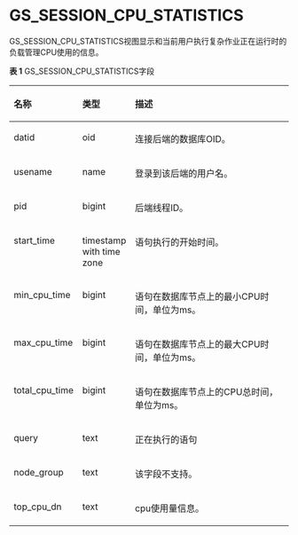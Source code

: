 # GS\_SESSION\_CPU\_STATISTICS<a name="ZH-CN_TOPIC_0242385914"></a>

GS\_SESSION\_CPU\_STATISTICS视图显示和当前用户执行复杂作业正在运行时的负载管理CPU使用的信息。

**表 1**  GS\_SESSION\_CPU\_STATISTICS字段

<a name="zh-cn_topic_0237122387_zh-cn_topic_0059778298_t8f0334486f934453827d563b90c86711"></a>
<table><thead align="left"><tr id="zh-cn_topic_0237122387_zh-cn_topic_0059778298_r2a0276b542d54fd0808927c2c54b0fc6"><th class="cellrowborder" valign="top" width="23.369999999999997%" id="mcps1.2.4.1.1"><p id="zh-cn_topic_0237122387_zh-cn_topic_0059778298_a5579cdd06a5645b3862144b2131a8649"><a name="zh-cn_topic_0237122387_zh-cn_topic_0059778298_a5579cdd06a5645b3862144b2131a8649"></a><a name="zh-cn_topic_0237122387_zh-cn_topic_0059778298_a5579cdd06a5645b3862144b2131a8649"></a>名称</p>
</th>
<th class="cellrowborder" valign="top" width="13.79%" id="mcps1.2.4.1.2"><p id="zh-cn_topic_0237122387_zh-cn_topic_0059778298_a1f7bf547d07e4656a132c0e34ba635ca"><a name="zh-cn_topic_0237122387_zh-cn_topic_0059778298_a1f7bf547d07e4656a132c0e34ba635ca"></a><a name="zh-cn_topic_0237122387_zh-cn_topic_0059778298_a1f7bf547d07e4656a132c0e34ba635ca"></a>类型</p>
</th>
<th class="cellrowborder" valign="top" width="62.839999999999996%" id="mcps1.2.4.1.3"><p id="zh-cn_topic_0237122387_zh-cn_topic_0059778298_a8447f6b31ba54199a8224fea8463c23d"><a name="zh-cn_topic_0237122387_zh-cn_topic_0059778298_a8447f6b31ba54199a8224fea8463c23d"></a><a name="zh-cn_topic_0237122387_zh-cn_topic_0059778298_a8447f6b31ba54199a8224fea8463c23d"></a>描述</p>
</th>
</tr>
</thead>
<tbody><tr id="zh-cn_topic_0237122387_zh-cn_topic_0059778298_rf8b75b68e6a24e29931035876b3c3dfb"><td class="cellrowborder" valign="top" width="23.369999999999997%" headers="mcps1.2.4.1.1 "><p id="zh-cn_topic_0237122387_zh-cn_topic_0059778298_a8f18d3f0e5cd44d096020df47ca28e00"><a name="zh-cn_topic_0237122387_zh-cn_topic_0059778298_a8f18d3f0e5cd44d096020df47ca28e00"></a><a name="zh-cn_topic_0237122387_zh-cn_topic_0059778298_a8f18d3f0e5cd44d096020df47ca28e00"></a>datid</p>
</td>
<td class="cellrowborder" valign="top" width="13.79%" headers="mcps1.2.4.1.2 "><p id="zh-cn_topic_0237122387_zh-cn_topic_0059778298_aecd744296d7d4b0397b2fe1fd923b6bf"><a name="zh-cn_topic_0237122387_zh-cn_topic_0059778298_aecd744296d7d4b0397b2fe1fd923b6bf"></a><a name="zh-cn_topic_0237122387_zh-cn_topic_0059778298_aecd744296d7d4b0397b2fe1fd923b6bf"></a>oid</p>
</td>
<td class="cellrowborder" valign="top" width="62.839999999999996%" headers="mcps1.2.4.1.3 "><p id="zh-cn_topic_0237122387_zh-cn_topic_0059778298_a8579d68414bb40968ecb2f54fd50bfa3"><a name="zh-cn_topic_0237122387_zh-cn_topic_0059778298_a8579d68414bb40968ecb2f54fd50bfa3"></a><a name="zh-cn_topic_0237122387_zh-cn_topic_0059778298_a8579d68414bb40968ecb2f54fd50bfa3"></a>连接后端的数据库OID。</p>
</td>
</tr>
<tr id="zh-cn_topic_0237122387_zh-cn_topic_0059778298_r685dd7e8104e4020b260711d0d1cf9a9"><td class="cellrowborder" valign="top" width="23.369999999999997%" headers="mcps1.2.4.1.1 "><p id="zh-cn_topic_0237122387_zh-cn_topic_0059778298_ad7f3b45edf4748ef8bf45be74968b4ac"><a name="zh-cn_topic_0237122387_zh-cn_topic_0059778298_ad7f3b45edf4748ef8bf45be74968b4ac"></a><a name="zh-cn_topic_0237122387_zh-cn_topic_0059778298_ad7f3b45edf4748ef8bf45be74968b4ac"></a>usename</p>
</td>
<td class="cellrowborder" valign="top" width="13.79%" headers="mcps1.2.4.1.2 "><p id="zh-cn_topic_0237122387_zh-cn_topic_0059778298_a0b778f8c6817439484fd5f0cb1d91e8b"><a name="zh-cn_topic_0237122387_zh-cn_topic_0059778298_a0b778f8c6817439484fd5f0cb1d91e8b"></a><a name="zh-cn_topic_0237122387_zh-cn_topic_0059778298_a0b778f8c6817439484fd5f0cb1d91e8b"></a>name</p>
</td>
<td class="cellrowborder" valign="top" width="62.839999999999996%" headers="mcps1.2.4.1.3 "><p id="zh-cn_topic_0237122387_zh-cn_topic_0059778298_abd4a7662d8784ec1890fd6e25a2ce17d"><a name="zh-cn_topic_0237122387_zh-cn_topic_0059778298_abd4a7662d8784ec1890fd6e25a2ce17d"></a><a name="zh-cn_topic_0237122387_zh-cn_topic_0059778298_abd4a7662d8784ec1890fd6e25a2ce17d"></a>登录到该后端的用户名。</p>
</td>
</tr>
<tr id="zh-cn_topic_0237122387_zh-cn_topic_0059778298_r45542ef0924c49f2a21c540acd3c90e3"><td class="cellrowborder" valign="top" width="23.369999999999997%" headers="mcps1.2.4.1.1 "><p id="zh-cn_topic_0237122387_zh-cn_topic_0059778298_a09bb26374b104b3fb29bbe2a80ef226a"><a name="zh-cn_topic_0237122387_zh-cn_topic_0059778298_a09bb26374b104b3fb29bbe2a80ef226a"></a><a name="zh-cn_topic_0237122387_zh-cn_topic_0059778298_a09bb26374b104b3fb29bbe2a80ef226a"></a>pid</p>
</td>
<td class="cellrowborder" valign="top" width="13.79%" headers="mcps1.2.4.1.2 "><p id="zh-cn_topic_0237122387_zh-cn_topic_0059778298_abe1aa36777e444c48c10c68dea6d28bd"><a name="zh-cn_topic_0237122387_zh-cn_topic_0059778298_abe1aa36777e444c48c10c68dea6d28bd"></a><a name="zh-cn_topic_0237122387_zh-cn_topic_0059778298_abe1aa36777e444c48c10c68dea6d28bd"></a>bigint</p>
</td>
<td class="cellrowborder" valign="top" width="62.839999999999996%" headers="mcps1.2.4.1.3 "><p id="zh-cn_topic_0237122387_zh-cn_topic_0059778298_a08d938eccee84d42b9018a66f6b6784c"><a name="zh-cn_topic_0237122387_zh-cn_topic_0059778298_a08d938eccee84d42b9018a66f6b6784c"></a><a name="zh-cn_topic_0237122387_zh-cn_topic_0059778298_a08d938eccee84d42b9018a66f6b6784c"></a>后端线程ID。</p>
</td>
</tr>
<tr id="zh-cn_topic_0237122387_zh-cn_topic_0059778298_ra3bccb8528cd408aa54f8e30557c0359"><td class="cellrowborder" valign="top" width="23.369999999999997%" headers="mcps1.2.4.1.1 "><p id="zh-cn_topic_0237122387_zh-cn_topic_0059778298_ac1f1c391b720448fb6cff2861dc151b6"><a name="zh-cn_topic_0237122387_zh-cn_topic_0059778298_ac1f1c391b720448fb6cff2861dc151b6"></a><a name="zh-cn_topic_0237122387_zh-cn_topic_0059778298_ac1f1c391b720448fb6cff2861dc151b6"></a>start_time</p>
</td>
<td class="cellrowborder" valign="top" width="13.79%" headers="mcps1.2.4.1.2 "><p id="zh-cn_topic_0237122387_zh-cn_topic_0059778298_a666db93d53414f2a9c36effca077bd8f"><a name="zh-cn_topic_0237122387_zh-cn_topic_0059778298_a666db93d53414f2a9c36effca077bd8f"></a><a name="zh-cn_topic_0237122387_zh-cn_topic_0059778298_a666db93d53414f2a9c36effca077bd8f"></a>timestamp with time zone</p>
</td>
<td class="cellrowborder" valign="top" width="62.839999999999996%" headers="mcps1.2.4.1.3 "><p id="zh-cn_topic_0237122387_zh-cn_topic_0059778298_a83dfda58a9ac418fab57f167cd4a8244"><a name="zh-cn_topic_0237122387_zh-cn_topic_0059778298_a83dfda58a9ac418fab57f167cd4a8244"></a><a name="zh-cn_topic_0237122387_zh-cn_topic_0059778298_a83dfda58a9ac418fab57f167cd4a8244"></a>语句执行的开始时间。</p>
</td>
</tr>
<tr id="zh-cn_topic_0237122387_zh-cn_topic_0059778298_rd7538143f1a648d2ae003ee563237226"><td class="cellrowborder" valign="top" width="23.369999999999997%" headers="mcps1.2.4.1.1 "><p id="zh-cn_topic_0237122387_zh-cn_topic_0059778298_adad82d644319412cb3a8d9cb60daa836"><a name="zh-cn_topic_0237122387_zh-cn_topic_0059778298_adad82d644319412cb3a8d9cb60daa836"></a><a name="zh-cn_topic_0237122387_zh-cn_topic_0059778298_adad82d644319412cb3a8d9cb60daa836"></a>min_cpu_time</p>
</td>
<td class="cellrowborder" valign="top" width="13.79%" headers="mcps1.2.4.1.2 "><p id="zh-cn_topic_0237122387_zh-cn_topic_0059778298_a0a0c18f59f1a47bdb17413bbe1716f3a"><a name="zh-cn_topic_0237122387_zh-cn_topic_0059778298_a0a0c18f59f1a47bdb17413bbe1716f3a"></a><a name="zh-cn_topic_0237122387_zh-cn_topic_0059778298_a0a0c18f59f1a47bdb17413bbe1716f3a"></a>bigint</p>
</td>
<td class="cellrowborder" valign="top" width="62.839999999999996%" headers="mcps1.2.4.1.3 "><p id="zh-cn_topic_0237122387_zh-cn_topic_0059778298_a2fe293248c694ffd9fe3f04bdf3a3f6d"><a name="zh-cn_topic_0237122387_zh-cn_topic_0059778298_a2fe293248c694ffd9fe3f04bdf3a3f6d"></a><a name="zh-cn_topic_0237122387_zh-cn_topic_0059778298_a2fe293248c694ffd9fe3f04bdf3a3f6d"></a>语句在<span id="ph137681422141516"><a name="ph137681422141516"></a><a name="ph137681422141516"></a>数据库节点</span>上的最小CPU时间，单位为ms。</p>
</td>
</tr>
<tr id="zh-cn_topic_0237122387_zh-cn_topic_0059778298_ra831355d65f64e7b92f51f84021f4947"><td class="cellrowborder" valign="top" width="23.369999999999997%" headers="mcps1.2.4.1.1 "><p id="zh-cn_topic_0237122387_zh-cn_topic_0059778298_a71cd5950d6ef4ea888015a515726ccf1"><a name="zh-cn_topic_0237122387_zh-cn_topic_0059778298_a71cd5950d6ef4ea888015a515726ccf1"></a><a name="zh-cn_topic_0237122387_zh-cn_topic_0059778298_a71cd5950d6ef4ea888015a515726ccf1"></a>max_cpu_time</p>
</td>
<td class="cellrowborder" valign="top" width="13.79%" headers="mcps1.2.4.1.2 "><p id="zh-cn_topic_0237122387_zh-cn_topic_0059778298_a9193af9c57084a81b157fec2c2935f90"><a name="zh-cn_topic_0237122387_zh-cn_topic_0059778298_a9193af9c57084a81b157fec2c2935f90"></a><a name="zh-cn_topic_0237122387_zh-cn_topic_0059778298_a9193af9c57084a81b157fec2c2935f90"></a>bigint</p>
</td>
<td class="cellrowborder" valign="top" width="62.839999999999996%" headers="mcps1.2.4.1.3 "><p id="zh-cn_topic_0237122387_zh-cn_topic_0059778298_a8900dd32319f4d53937621db1727f5cf"><a name="zh-cn_topic_0237122387_zh-cn_topic_0059778298_a8900dd32319f4d53937621db1727f5cf"></a><a name="zh-cn_topic_0237122387_zh-cn_topic_0059778298_a8900dd32319f4d53937621db1727f5cf"></a>语句在<span id="ph249042841520"><a name="ph249042841520"></a><a name="ph249042841520"></a>数据库节点</span>上的最大CPU时间，单位为ms。</p>
</td>
</tr>
<tr id="zh-cn_topic_0237122387_zh-cn_topic_0059778298_rdb4c5c3a41fb4325a8c11787c3af82b1"><td class="cellrowborder" valign="top" width="23.369999999999997%" headers="mcps1.2.4.1.1 "><p id="zh-cn_topic_0237122387_zh-cn_topic_0059778298_ab44539456dc4418bbfdc32a89a1f2851"><a name="zh-cn_topic_0237122387_zh-cn_topic_0059778298_ab44539456dc4418bbfdc32a89a1f2851"></a><a name="zh-cn_topic_0237122387_zh-cn_topic_0059778298_ab44539456dc4418bbfdc32a89a1f2851"></a>total_cpu_time</p>
</td>
<td class="cellrowborder" valign="top" width="13.79%" headers="mcps1.2.4.1.2 "><p id="zh-cn_topic_0237122387_zh-cn_topic_0059778298_a17a7c300ce604cd380d8340e5bfa63c3"><a name="zh-cn_topic_0237122387_zh-cn_topic_0059778298_a17a7c300ce604cd380d8340e5bfa63c3"></a><a name="zh-cn_topic_0237122387_zh-cn_topic_0059778298_a17a7c300ce604cd380d8340e5bfa63c3"></a>bigint</p>
</td>
<td class="cellrowborder" valign="top" width="62.839999999999996%" headers="mcps1.2.4.1.3 "><p id="zh-cn_topic_0237122387_zh-cn_topic_0059778298_aad54cacd015d4619bf9acb9cb4736cd3"><a name="zh-cn_topic_0237122387_zh-cn_topic_0059778298_aad54cacd015d4619bf9acb9cb4736cd3"></a><a name="zh-cn_topic_0237122387_zh-cn_topic_0059778298_aad54cacd015d4619bf9acb9cb4736cd3"></a>语句在<span id="ph980718301155"><a name="ph980718301155"></a><a name="ph980718301155"></a>数据库节点</span>上的CPU总时间，单位为ms。</p>
</td>
</tr>
<tr id="zh-cn_topic_0237122387_zh-cn_topic_0059778298_r47bd7dff24334c239af7266eeeb52c2b"><td class="cellrowborder" valign="top" width="23.369999999999997%" headers="mcps1.2.4.1.1 "><p id="zh-cn_topic_0237122387_zh-cn_topic_0059778298_a97cfc7c8c5c8412aa7b03489d5df0b8a"><a name="zh-cn_topic_0237122387_zh-cn_topic_0059778298_a97cfc7c8c5c8412aa7b03489d5df0b8a"></a><a name="zh-cn_topic_0237122387_zh-cn_topic_0059778298_a97cfc7c8c5c8412aa7b03489d5df0b8a"></a>query</p>
</td>
<td class="cellrowborder" valign="top" width="13.79%" headers="mcps1.2.4.1.2 "><p id="zh-cn_topic_0237122387_zh-cn_topic_0059778298_ac0400ce695b945b89702ff50805ac554"><a name="zh-cn_topic_0237122387_zh-cn_topic_0059778298_ac0400ce695b945b89702ff50805ac554"></a><a name="zh-cn_topic_0237122387_zh-cn_topic_0059778298_ac0400ce695b945b89702ff50805ac554"></a>text</p>
</td>
<td class="cellrowborder" valign="top" width="62.839999999999996%" headers="mcps1.2.4.1.3 "><p id="zh-cn_topic_0237122387_zh-cn_topic_0059778298_a04d603fa66434a178026e29847b76f40"><a name="zh-cn_topic_0237122387_zh-cn_topic_0059778298_a04d603fa66434a178026e29847b76f40"></a><a name="zh-cn_topic_0237122387_zh-cn_topic_0059778298_a04d603fa66434a178026e29847b76f40"></a>正在执行的语句</p>
</td>
</tr>
<tr id="zh-cn_topic_0237122387_row4739252163715"><td class="cellrowborder" valign="top" width="23.369999999999997%" headers="mcps1.2.4.1.1 "><p id="zh-cn_topic_0237122387_p1873905216375"><a name="zh-cn_topic_0237122387_p1873905216375"></a><a name="zh-cn_topic_0237122387_p1873905216375"></a>node_group</p>
</td>
<td class="cellrowborder" valign="top" width="13.79%" headers="mcps1.2.4.1.2 "><p id="zh-cn_topic_0237122387_p173905219371"><a name="zh-cn_topic_0237122387_p173905219371"></a><a name="zh-cn_topic_0237122387_p173905219371"></a>text</p>
</td>
<td class="cellrowborder" valign="top" width="62.839999999999996%" headers="mcps1.2.4.1.3 "><p id="zh-cn_topic_0237122387_p3739175203712"><a name="zh-cn_topic_0237122387_p3739175203712"></a><a name="zh-cn_topic_0237122387_p3739175203712"></a><span id="ph12971850195818"><a name="ph12971850195818"></a><a name="ph12971850195818"></a>该字段不支持。</span></p>
</td>
</tr>
<tr id="zh-cn_topic_0237122387_row162810517211"><td class="cellrowborder" valign="top" width="23.369999999999997%" headers="mcps1.2.4.1.1 "><p id="zh-cn_topic_0237122387_p628521318590"><a name="zh-cn_topic_0237122387_p628521318590"></a><a name="zh-cn_topic_0237122387_p628521318590"></a>top_cpu_dn</p>
</td>
<td class="cellrowborder" valign="top" width="13.79%" headers="mcps1.2.4.1.2 "><p id="zh-cn_topic_0237122387_p182861313165916"><a name="zh-cn_topic_0237122387_p182861313165916"></a><a name="zh-cn_topic_0237122387_p182861313165916"></a>text</p>
</td>
<td class="cellrowborder" valign="top" width="62.839999999999996%" headers="mcps1.2.4.1.3 "><p id="zh-cn_topic_0237122387_p10286101313597"><a name="zh-cn_topic_0237122387_p10286101313597"></a><a name="zh-cn_topic_0237122387_p10286101313597"></a>cpu使用量信息。</p>
</td>
</tr>
</tbody>
</table>

